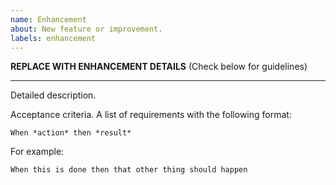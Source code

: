 ```yaml
---
name: Enhancement
about: New feature or improvement.
labels: enhancement
---
```


**REPLACE WITH ENHANCEMENT DETAILS** (Check below for guidelines)

---

Detailed description.

Acceptance criteria. A list of requirements with the following format:

```
When *action* then *result*
```

For example:

```
When this is done then that other thing should happen
```
